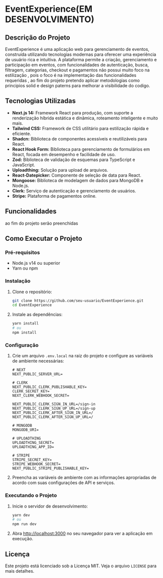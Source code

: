 # EventExperience(EM DESENVOLVIMENTO)

## Descrição do Projeto
EventExperience é uma aplicação web para gerenciamento de eventos, construída utilizando tecnologias modernas para oferecer uma experiência de usuário rica e intuitiva. A plataforma permite a criação, gerenciamento e participação em eventos, com funcionalidades de autenticação, busca, filtragem, categorias, checkout e pagamentos não possui muito foco na estilização , pois o foco é na implementação das funcionalidades requeridas , ao fim do projeto pretendo aplicar metodologias como principios solid e design paterns para melhorar a visibilidade do codigo.

## Tecnologias Utilizadas
- **Next.js 14:** Framework React para produção, com suporte a renderização híbrida estática e dinâmica, roteamento inteligente e muito mais.
- **Tailwind CSS:** Framework de CSS utilitário para estilização rápida e eficiente.
- **Shadcn:** Biblioteca de componentes acessíveis e reutilizáveis para React.
- **React Hook Form:** Biblioteca para gerenciamento de formulários em React, focada em desempenho e facilidade de uso.
- **Zod:** Biblioteca de validação de esquemas para TypeScript e JavaScript.
- **Uploadthing:** Solução para upload de arquivos.
- **React-Datepicker:** Componente de seleção de data para React.
- **Mongoose:** Biblioteca de modelagem de dados para MongoDB e Node.js.
- **Clerk:** Serviço de autenticação e gerenciamento de usuários.
- **Stripe:** Plataforma de pagamentos online.

## Funcionalidades
ao fim do projeto serão preenchidas

## Como Executar o Projeto

### Pré-requisitos
- Node.js v14 ou superior
- Yarn ou npm

### Instalação
1. Clone o repositório:
   ```bash
   git clone https://github.com/seu-usuario/EventExperience.git
   cd EventExperience
   ```

2. Instale as dependências:
   ```bash
   yarn install
   # ou
   npm install
   ```

### Configuração
1. Crie um arquivo `.env.local` na raiz do projeto e configure as variáveis de ambiente necessárias:
   ```env
   # NEXT
   NEXT_PUBLIC_SERVER_URL=

   # CLERK
   NEXT_PUBLIC_CLERK_PUBLISHABLE_KEY=
   CLERK_SECRET_KEY=
   NEXT_CLERK_WEBHOOK_SECRET=

   NEXT_PUBLIC_CLERK_SIGN_IN_URL=/sign-in
   NEXT_PUBLIC_CLERK_SIGN_UP_URL=/sign-up
   NEXT_PUBLIC_CLERK_AFTER_SIGN_IN_URL=/
   NEXT_PUBLIC_CLERK_AFTER_SIGN_UP_URL=/

   # MONGODB
   MONGODB_URI=

   # UPLOADTHING
   UPLOADTHING_SECRET=
   UPLOADTHING_APP_ID=

   # STRIPE
   STRIPE_SECRET_KEY=
   STRIPE_WEBHOOK_SECRET=
   NEXT_PUBLIC_STRIPE_PUBLISHABLE_KEY=
   ```

2. Preencha as variáveis de ambiente com as informações apropriadas de acordo com suas configurações de API e serviços.

### Executando o Projeto
1. Inicie o servidor de desenvolvimento:
   ```bash
   yarn dev
   # ou
   npm run dev
   ```

2. Abra [http://localhost:3000](http://localhost:3000) no seu navegador para ver a aplicação em execução.

## Licença
Este projeto está licenciado sob a Licença MIT. Veja o arquivo `LICENSE` para mais detalhes.
